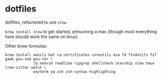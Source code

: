dotfiles
========

dotfiles, refactored to use `stow`

`brew install stow` to get started, presuming a mac (though most everything here should work the same on linux)

Other brew formulas:

```
brew install awscli bat ca-certificates coreutils eza fd findutils fzf gawk gnu-sed gnu-tar \
             jq neovim readline ripgrep shellcheck starship stow tmux tree-sitter watch \
             wezterm yq zsh zsh-syntax-highlighting
```
